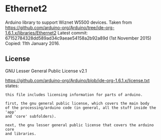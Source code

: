 Ethernet2
=========

Arduino library to support Wiznet W5500 devices. Taken from
https://github.com/arduino-org/Arduino/tree/ide-org-1.6.1.x/libraries/Ethernet2 
Latest commit: 67152784328dd589ad34c9aeae54158a2b92a89d (1st November 2015)
Copied: 11th January 2016.

License
-------
GNU Lesser General Public License v2.1

https://github.com/arduino-org/Arduino/blob/ide-org-1.6.1.x/license.txt
states:

    this file includes licensing information for parts of arduino.

    first, the gnu general public license, which covers the main body 
    of the processing/arduino code (in general, all the stuff inside the 'app'
    and 'core' subfolders).

    next, the gnu lesser general public license that covers the arduino core
    and libraries.


